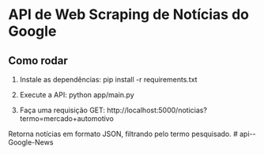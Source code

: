 # API de Web Scraping de Notícias do Google

## Como rodar

1. Instale as dependências:
    pip install -r requirements.txt

2. Execute a API:
    python app/main.py

3. Faça uma requisição GET:
    http://localhost:5000/noticias?termo=mercado+automotivo

Retorna notícias em formato JSON, filtrando pelo termo pesquisado.
#   a p i - - G o o g l e - N e w s  
 